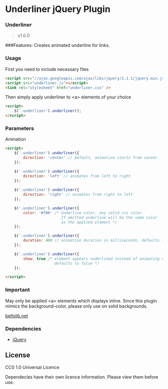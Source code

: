Underliner jQuery Plugin
========================


### Underliner ###
>v1.0.0

###Features:
Creates animated underline for links.

### Usage
First you need to include necessary files
```html
<script src="//ajax.googleapis.com/ajax/libs/jquery/2.1.1/jquery.min.js"></script>
<script src="underliner.js"></script>
<link rel="stylesheet" href="underliner.css" />
```

Then simply apply underliner to &lt;a&gt; elements of your choice
```html
<script>
	$('.underliner').underliner();
</script>
```

### Parameters
Animation
```html
<script>
	$('.underliner').underliner({
		direction: 'center' // Default, animation starts from center
	});

	$('.underliner').underliner({
		direction: 'left' // animates from left to right
	});
	
	$('.underliner').underliner({
		direction: 'right' // animates from right to left
	});

	$('.underliner').underliner({
		color: '#f00' /* Underline color, any valid css color.
		                 If omitted underline will be the same color
		                 as the applied element */
	});

	$('.underliner').underliner({
		duration: 400 // animation duration in milliseconds, defaults to 200
	});

	$('.underliner').underliner({
		show: true /* element appears underlined instead of animating on hover
					  defaults to false */
	});

</script>
```

### Important
May only be applied &lt;a&gt; elements which displays inline. Since this plugin mimics the background-color, please only use on solid backgrounds.

[beltslib.net](http://beltslib.net/)

### Dependencies
* [jQuery](http://jquery.com/)

License
------------
CC0 1.0 Universal Licence

Dependecies have their own licence information. Please view them before use.
